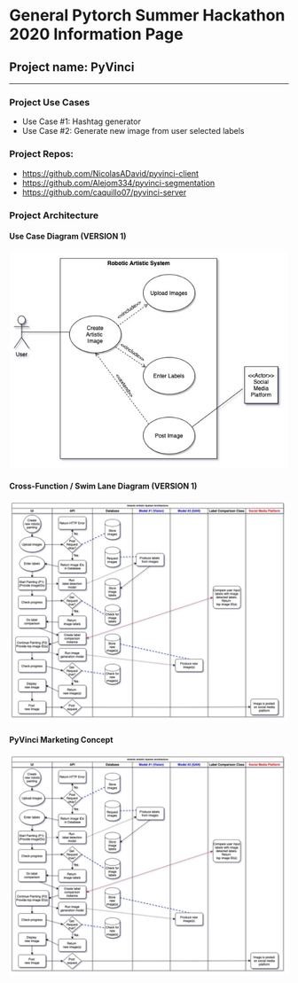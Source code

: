 # General Pytorch Summer Hackathon 2020 Information Page

## Project name: PyVinci
---------------------------------------------------------------------------------------
### Project Use Cases
- Use Case #1: Hashtag generator
- Use Case #2: Generate new image from user selected labels

### Project Repos:
- https://github.com/NicolasADavid/pyvinci-client
- https://github.com/Alejom334/pyvinci-segmentation
- https://github.com/caquillo07/pyvinci-server

### Project Architecture


#### Use Case Diagram (VERSION 1)

![use case diagram](architecture/UML-Diagrams/UseCaseDiagram-PytorchHackaton-Jul20_20.jpg)

#### Cross-Function / Swim Lane Diagram (VERSION 1)

![cross-function / swim lane diagram](architecture/UML-Diagrams/Cross-funtional_SwimlaneDiagram-PyTorchHackathon-Jul20_20.jpg)

#### PyVinci Marketing Concept

![cross-function / swim lane diagram](architecture/UML-Diagrams/Cross-funtional_SwimlaneDiagram-PyTorchHackathon-Jul20_20.jpg)
